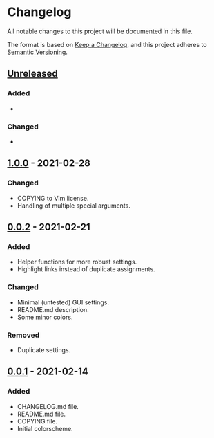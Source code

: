 # Changelog

All notable changes to this project will be documented in this file.

The format is based on [Keep a Changelog](https://keepachangelog.com/en/1.0.0/),
and this project adheres to [Semantic Versioning](https://semver.org/spec/v2.0.0.html).

## [Unreleased]

### Added

-

### Changed

-

## [1.0.0] - 2021-02-28

### Changed

- COPYING to Vim license.
- Handling of multiple special arguments.

## [0.0.2] - 2021-02-21

### Added

- Helper functions for more robust settings.
- Highlight links instead of duplicate assignments.

### Changed

- Minimal (untested) GUI settings.
- README.md description.
- Some minor colors.

### Removed

- Duplicate settings.

## [0.0.1] - 2021-02-14

### Added

- CHANGELOG.md file.
- README.md file.
- COPYING file.
- Initial colorscheme.

[unreleased]: https://github.com/chrisfroeschl/minimalist
[0.0.1]: https://github.com/chrisfroeschl/minimalist.vim/releases/tag/v0.0.1
[0.0.2]: https://github.com/chrisfroeschl/minimalist.vim/releases/tag/v0.0.2
[1.0.0]: https://github.com/chrisfroeschl/minimalist.vim/releases/tag/v1.0.0
